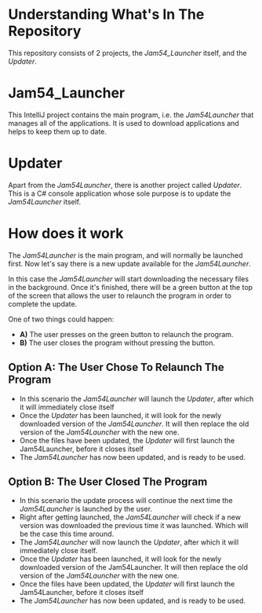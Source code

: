 # Understanding What's In The Repository
This repository consists of 2 projects, the *Jam54_Launcher* itself, and the *Updater*.

# Jam54_Launcher
This IntelliJ project contains the main program, i.e. the *Jam54Launcher* that manages all of the applications. It is used to download applications and helps to keep them up to date.

# Updater
Apart from the *Jam54Launcher*, there is another project called *Updater*. This is a C# console application whose sole purpose is to update the *Jam54Launcher* itself. 

# How does it work
The *Jam54Launcher* is the main program, and will normally be launched first. Now let's say there is a new update available for the *Jam54Launcher*. 

In this case the *Jam54Launcher* will start downloading the necessary files in the background. Once it's finished, there will be a green button at the top of the screen that allows the user to relaunch the program in order to complete the update.

One of two things could happen:
- **A)** The user presses on the green button to relaunch the program. 
- **B)** The user closes the program without pressing the button.

## Option A: The User Chose To Relaunch The Program
- In this scenario the *Jam54Launcher* will launch the *Updater*, after which it will immediately close itself
- Once the *Updater* has been launched, it will look for the newly downloaded version of the *Jam54Launcher*. It will then replace the old version of the *Jam54Launcher* with the new one.
- Once the files have been updated, the *Updater* will first launch the Jam54Launcher, before it closes itself
- The *Jam54Launcher* has now been updated, and is ready to be used.

## Option B: The User Closed The Program
- In this scenario the update process will continue the next time the *Jam54Launcher* is launched by the user.
- Right after getting launched, the *Jam54Launcher* will check if a new version was downloaded the previous time it was launched. Which will be the case this time around.
- The *Jam54Launcher* will now launch the *Updater*, after which it will immediately close itself.
- Once the *Updater* has been launched, it will look for the newly downloaded version of the Jam54Launcher. It will then replace the old version of the *Jam54Launcher* with the new one.
- Once the files have been updated, the *Updater* will first launch the Jam54Launcher, before it closes itself
- The *Jam54Launcher* has now been updated, and is ready to be used.